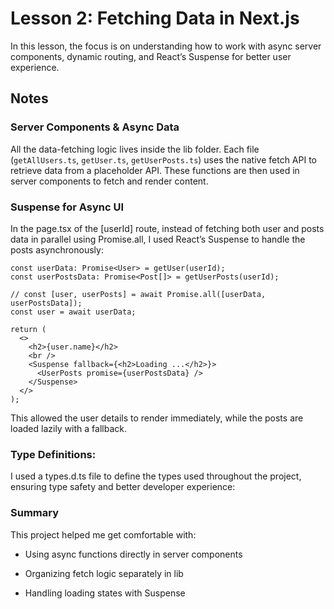 # Lesson 2: Fetching Data in Next.js

In this lesson, the focus is on understanding how to work with async server components, dynamic routing, and React’s Suspense for better user experience.

## Notes

### Server Components & Async Data

All the data-fetching logic lives inside the lib folder. Each file (`getAllUsers.ts`, `getUser.ts`, `getUserPosts.ts`) uses the native fetch API to retrieve data from a placeholder API. These functions are then used in server components to fetch and render content.

### Suspense for Async UI

In the page.tsx of the [userId] route, instead of fetching both user and posts data in parallel using Promise.all, I used React’s Suspense to handle the posts asynchronously:

```tsx
const userData: Promise<User> = getUser(userId);
const userPostsData: Promise<Post[]> = getUserPosts(userId);

// const [user, userPosts] = await Promise.all([userData, userPostsData]);
const user = await userData;

return (
  <>
    <h2>{user.name}</h2>
    <br />
    <Suspense fallback={<h2>Loading ...</h2>}>
      <UserPosts promise={userPostsData} />
    </Suspense>
  </>
);
```

This allowed the user details to render immediately, while the posts are loaded lazily with a fallback.

### Type Definitions:

I used a types.d.ts file to define the types used throughout the project, ensuring type safety and better developer experience:

### Summary

This project helped me get comfortable with:

- Using async functions directly in server components

- Organizing fetch logic separately in lib

- Handling loading states with Suspense
